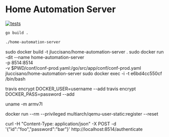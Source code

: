 # Home Automation Server

[![tests][tests]][tests-url]

```bash
go build .

./home-automation-server
```

sudo docker build -t jluccisano/home-automation-server .
sudo docker run -dit --name home-automation-server \
    -p 8514:8514 \
    -v $PWD/conf/conf-prod.yaml:/go/src/app/conf/conf-prod.yaml \
    jluccisano/home-automation-server
sudo docker exec -i -t e6bd4cc550cf /bin/bash


travis encrypt DOCKER_USER=username --add
travis encrypt DOCKER_PASS=password --add

uname -m
armv7l

docker run --rm --privileged multiarch/qemu-user-static:register --reset


curl -H "Content-Type: application/json" -X POST -d '{"id":"foo","password":"bar"}' http://localhost:8514/authenticate


[tests]: http://img.shields.io/travis/jluccisano/home-automation-server.svg
[tests-url]: https://travis-ci.org/jluccisano/home-automation-server